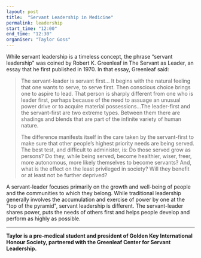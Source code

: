 ```yaml
---
layout: post
title:  "Servant Leadership in Medicine"
permalink: leadership
start_time: "12:00"
end_time: "12:30"
organiser: "Taylor Goss"
---
```


While servant leadership is a timeless concept, the phrase “servant leadership” was coined by Robert K. Greenleaf in The Servant as Leader, an essay that he first published in 1970. In that essay, Greenleaf said:

> The servant-leader is servant first… It begins with the natural feeling that one wants to serve, to serve first. Then conscious choice brings one to aspire to lead. That person is sharply different from one who is leader first, perhaps because of the need to assuage an unusual power drive or to acquire material possessions…The leader-first and the servant-first are two extreme types. Between them there are shadings and blends that are part of the infinite variety of human nature.
>
> The difference manifests itself in the care taken by the servant-first to make sure that other people’s highest priority needs are being served. The best test, and difficult to administer, is: Do those served grow as persons? Do they, while being served, become healthier, wiser, freer, more autonomous, more likely themselves to become servants? And, what is the effect on the least privileged in society? Will they benefit or at least not be further deprived?

A servant-leader focuses primarily on the growth and well-being of people and the communities to which they belong. While traditional leadership generally involves the accumulation and exercise of power by one at the "top of the pyramid", servant leadership is different. The servant-leader shares power, puts the needs of others first and helps people develop and perform as highly as possible.

---

**Taylor is a pre-medical student and president of Golden Key International Honour Society, partnered with the Greenleaf Center for Servant Leadership.**